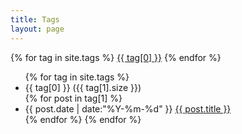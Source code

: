 ```yaml
---
title: Tags
layout: page
---
```


<div id='tag_cloud'>
{% for tag in site.tags %}
<a href="#{{ tag[0] }}" title="{{ tag[0] }}" rel="{{ tag[1].size }}">{{ tag[0] }}</a>
{% endfor %}
</div>

<ul class="listing">
{% for tag in site.tags %}
  <li class="listing-seperator" id="{{ tag[0] }}">{{ tag[0] }} ({{ tag[1].size }})</li>
{% for post in tag[1] %}
  <li class="listing-item">
  <time datetime="{{ post.date | date:"%Y-%m-%d" }}">{{ post.date | date:"%Y-%m-%d" }}</time>
  <a href="{{ site.url }}{{ post.url }}" title="{{ post.title }}">{{ post.title }}</a>
  </li>
{% endfor %}
{% endfor %}
</ul>

<script src="/media/js/jquery.tagcloud.js" type="text/javascript" charset="utf-8"></script> 
<script language="javascript">
$.fn.tagcloud.defaults = {
    //size: {start: 1, end: 1, unit: 'em'},
      //color: {start: '#f8e0e6', end: '#ff3333'}
    size: {start: 10, end: 10, unit: 'pt'},
      color: {start: '#7CCD7C', end: '#CD0000'}
};

$(function () {
    $('#tag_cloud a').tagcloud();
});
</script>
